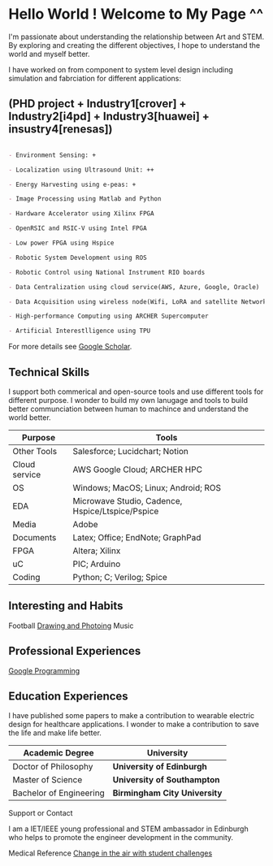 # Hello World ! Welcome to My Page ^^

I'm passionate about understanding the relationship between Art and STEM. By exploring and creating the different objectives, I hope to understand the world and myself better.

I have worked on from component to system level design including simulation and fabrciation for different applications:

## (PHD project + Industry1[crover] + Industry2[i4pd] + Industry3[huawei] + insustry4[renesas])
```markdown

- Environment Sensing: +  

- Localization using Ultrasound Unit: ++

- Energy Harvesting using e-peas: + 

- Image Processing using Matlab and Python

- Hardware Accelerator using Xilinx FPGA

- OpenRSIC and RSIC-V using Intel FPGA

- Low power FPGA using Hspice

- Robotic System Development using ROS

- Robotic Control using National Instrument RIO boards 

- Data Centralization using cloud service(AWS, Azure, Google, Oracle)

- Data Acquisition using wireless node(Wifi, LoRA and satellite Network)

- High-performance Computing using ARCHER Supercomputer

- Artificial Interestlligence using TPU

```

For more details see [Google Scholar](https://scholar.google.com/citations?user=N9f0ieAAAAAJ&hl=en).

## Technical Skills
I support both commerical and open-source tools and use different tools for different purpose. I wonder to build my own lanugage and tools to build better communciation between human to machince and understand the world better.

Purpose | Tools
------------ | -------------
Other Tools| Salesforce; Lucidchart; Notion
Cloud service | AWS Google Cloud; ARCHER HPC 
OS | Windows; MacOS; Linux; Android; ROS 
EDA|  Microwave Studio, Cadence, Hspice/Ltspice/Pspice 
Media | Adobe
Documents | Latex; Office; EndNote; GraphPad
FPGA | Altera; Xilinx
uC | PIC; Arduino
Coding| Python; C; Verilog; Spice

## Interesting and Habits
Football
[Drawing and Photoing](https://www.behance.net/fzwang)
Music

## Professional Experiences
[Google Programming](https://sites.google.com/view/2021pix6/home)

## Education Experiences

I have published some papers to make a contribution to wearable electric design for healthcare applications. I wonder to make a contribution to save the life and make life better.

Academic Degree | University
------------ | -------------
Doctor of Philosophy| **University of Edinburgh**
Master of Science | **University of Southampton**
Bachelor of Engineering | **Birmingham City University**

Support or Contact

I am a IET/IEEE young professional and STEM ambassador in Edinburgh who helps to promote the engineer development in the community.

Medical Reference
[Change in the air with student challenges](https://ddi.ac.uk/change-in-the-air-with-student-challenges/)
